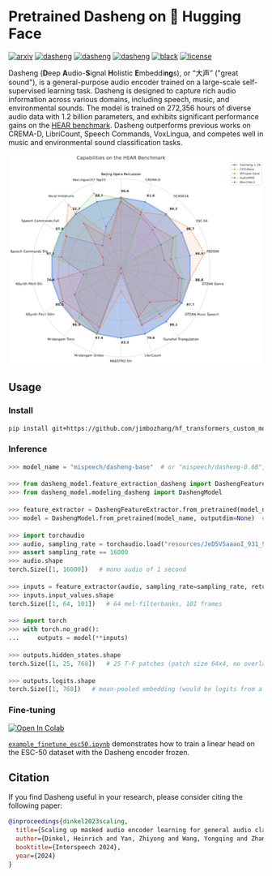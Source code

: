 # Pretrained Dasheng on 🤗 Hugging Face

[![arxiv](https://img.shields.io/badge/arXiv-2406.06992-b31b1b)](https://arxiv.org/abs/2406.06992)
[![dasheng](https://img.shields.io/badge/Dasheng-base-ffcc66)](https://huggingface.co/mispeech/dasheng-base)
[![dasheng](https://img.shields.io/badge/Dasheng-0.6B-ffcc66)](https://huggingface.co/mispeech/dasheng-0.6B)
[![dasheng](https://img.shields.io/badge/Dasheng-1.2B-ffcc66)](https://huggingface.co/mispeech/dasheng-1.2B)
[![black](https://img.shields.io/badge/Code%20Style-Black-black.svg?labelColor=gray)](https://black.readthedocs.io/en/stable/)
[![license](https://img.shields.io/badge/License-Apache%202.0-blue.svg)](https://www.apache.org/licenses/LICENSE-2.0)

Dasheng (**D**eep **A**udio-**S**ignal **H**olistic **E**mbeddi**ng**s), or “大声” ("great sound"), is a general-purpose audio encoder trained on a large-scale self-supervised learning task. Dasheng is designed to capture rich audio information across various domains, including speech, music, and environmental sounds. The model is trained on 272,356 hours of diverse audio data with 1.2 billion parameters, and exhibits significant performance gains on the [HEAR benchmark](https://hearbenchmark.com/). Dasheng outperforms previous works on CREMA-D, LibriCount, Speech Commands, VoxLingua, and competes well in music and environmental sound classification tasks.

![dasheng](pic/hear_eval.png)

## Usage

### Install

```bash
pip install git+https://github.com/jimbozhang/hf_transformers_custom_model_dasheng.git
```

### Inference

```python
>>> model_name = "mispeech/dasheng-base"  # or "mispeech/dasheng-0.6B", "mispeech/dasheng-1.2B"

>>> from dasheng_model.feature_extraction_dasheng import DashengFeatureExtractor
>>> from dasheng_model.modeling_dasheng import DashengModel

>>> feature_extractor = DashengFeatureExtractor.from_pretrained(model_name)
>>> model = DashengModel.from_pretrained(model_name, outputdim=None)  # no linear output layer if `outputdim` is `None`

>>> import torchaudio
>>> audio, sampling_rate = torchaudio.load("resources/JeD5V5aaaoI_931_932.wav")
>>> assert sampling_rate == 16000
>>> audio.shape
torch.Size([1, 16000])   # mono audio of 1 second

>>> inputs = feature_extractor(audio, sampling_rate=sampling_rate, return_tensors="pt")
>>> inputs.input_values.shape
torch.Size([1, 64, 101])   # 64 mel-filterbanks, 101 frames

>>> import torch
>>> with torch.no_grad():
...     outputs = model(**inputs)

>>> outputs.hidden_states.shape
torch.Size([1, 25, 768])   # 25 T-F patches (patch size 64x4, no overlap), before mean-pooling

>>> outputs.logits.shape
torch.Size([1, 768])   # mean-pooled embedding (would be logits from a linear layer if `outputdim` was set)
```

### Fine-tuning

[![Open In Colab](https://colab.research.google.com/assets/colab-badge.svg)](https://colab.research.google.com/github/jimbozhang/hf_transformers_custom_model_dasheng/blob/main/example_finetune_esc50.ipynb)

[`example_finetune_esc50.ipynb`](https://github.com/jimbozhang/hf_transformers_custom_model_dasheng/blob/main/example_finetune_esc50.ipynb) demonstrates how to train a linear head on the ESC-50 dataset with the Dasheng encoder frozen.

## Citation

If you find Dasheng useful in your research, please consider citing the following paper:

```bibtex
@inproceedings{dinkel2023scaling,
  title={Scaling up masked audio encoder learning for general audio classification},
  author={Dinkel, Heinrich and Yan, Zhiyong and Wang, Yongqing and Zhang, Junbo and Wang, Yujun and Wang, Bin},
  booktitle={Interspeech 2024},
  year={2024}
}
```
